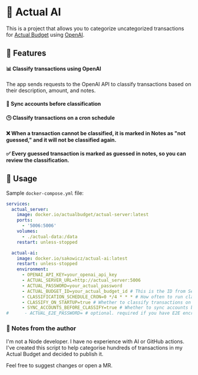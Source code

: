 # 🤖 Actual AI

This is a project that allows you to categorize uncategorized transactions for [Actual Budget](https://actualbudget.org/) using [OpenAI](https://openai.com/api/pricing/).

## 🌟 Features

#### 📊 Classify transactions using OpenAI

The app sends requests to the OpenAI API to classify transactions based on their description, amount, and notes.

#### 🔄 Sync accounts before classification

#### 🕒 Classify transactions on a cron schedule

#### ❌ When a transaction cannot be classified, it is marked in Notes as "not guessed," and it will not be classified again.

#### ✅ Every guessed transaction is marked as guessed in notes, so you can review the classification.

## 🚀 Usage

Sample `docker-compose.yml` file:

```yaml
services:
  actual_server:
    image: docker.io/actualbudget/actual-server:latest
    ports:
      - '5006:5006'
    volumes:
      - ./actual-data:/data
    restart: unless-stopped

  actual-ai:
    image: docker.io/sakowicz/actual-ai:latest
    restart: unless-stopped
    environment:
      - OPENAI_API_KEY=your_openai_api_key
      - ACTUAL_SERVER_URL=http://actual_server:5006
      - ACTUAL_PASSWORD=your_actual_password
      - ACTUAL_BUDGET_ID=your_actual_budget_id # This is the ID from Settings → Show advanced settings → Sync ID
      - CLASSIFICATION_SCHEDULE_CRON=0 */4 * * * # How often to run classification.
      - CLASSIFY_ON_STARTUP=true # Whether to classify transactions on startup (don't wait for cron schedule)
      - SYNC_ACCOUNTS_BEFORE_CLASSIFY=true # Whether to sync accounts before classification
#      - ACTUAL_E2E_PASSWORD= # optional. required if you have E2E encryption
```

### 📝 Notes from the author

I'm not a Node developer.
I have no experience with AI or GitHub actions.
I've created this script to help categorise hundreds of transactions in my Actual Budget and decided to publish it.

Feel free to suggest changes or open a MR.
